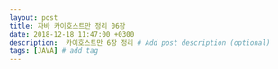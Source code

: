```yaml
---
layout: post
title: 자바 카이호스트만 정리 06장
date: 2018-12-18 11:47:00 +0300
description:  카이호스트만 6장 정리 # Add post description (optional)
tags: [JAVA] # add tag
---
```

